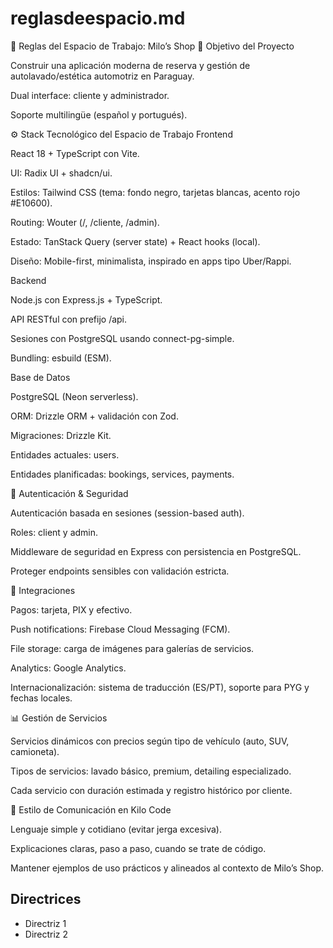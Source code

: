 # reglasdeespacio.md

📌 Reglas del Espacio de Trabajo: Milo’s Shop
🎯 Objetivo del Proyecto

Construir una aplicación moderna de reserva y gestión de autolavado/estética automotriz en Paraguay.

Dual interface: cliente y administrador.

Soporte multilingüe (español y portugués).

⚙️ Stack Tecnológico del Espacio de Trabajo
Frontend

React 18 + TypeScript con Vite.

UI: Radix UI + shadcn/ui.

Estilos: Tailwind CSS (tema: fondo negro, tarjetas blancas, acento rojo #E10600).

Routing: Wouter (/, /cliente, /admin).

Estado: TanStack Query (server state) + React hooks (local).

Diseño: Mobile-first, minimalista, inspirado en apps tipo Uber/Rappi.

Backend

Node.js con Express.js + TypeScript.

API RESTful con prefijo /api.

Sesiones con PostgreSQL usando connect-pg-simple.

Bundling: esbuild (ESM).

Base de Datos

PostgreSQL (Neon serverless).

ORM: Drizzle ORM + validación con Zod.

Migraciones: Drizzle Kit.

Entidades actuales: users.

Entidades planificadas: bookings, services, payments.

🔑 Autenticación & Seguridad

Autenticación basada en sesiones (session-based auth).

Roles: client y admin.

Middleware de seguridad en Express con persistencia en PostgreSQL.

Proteger endpoints sensibles con validación estricta.

🔗 Integraciones

Pagos: tarjeta, PIX y efectivo.

Push notifications: Firebase Cloud Messaging (FCM).

File storage: carga de imágenes para galerías de servicios.

Analytics: Google Analytics.

Internacionalización: sistema de traducción (ES/PT), soporte para PYG y fechas locales.

📊 Gestión de Servicios

Servicios dinámicos con precios según tipo de vehículo (auto, SUV, camioneta).

Tipos de servicios: lavado básico, premium, detailing especializado.

Cada servicio con duración estimada y registro histórico por cliente.

🧭 Estilo de Comunicación en Kilo Code

Lenguaje simple y cotidiano (evitar jerga excesiva).

Explicaciones claras, paso a paso, cuando se trate de código.

Mantener ejemplos de uso prácticos y alineados al contexto de Milo’s Shop.

## Directrices

- Directriz 1
- Directriz 2
